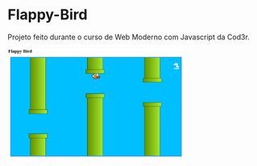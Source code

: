 # Flappy-Bird
Projeto feito durante o curso de Web Moderno com Javascript da Cod3r.


<img src="https://github.com/MicaelliMedeiros/Flappy-Bird/blob/master/Screenshot_2020-02-04%20Flappy%20Bird(1).png" width="70%" height="70%">
